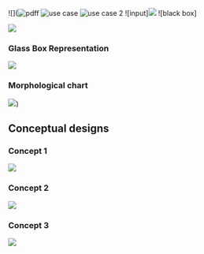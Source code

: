 ![](![pdff](https://user-images.githubusercontent.com/42509999/49564592-1c26c880-f94a-11e8-9a07-57dbb36cbefc.PNG) ![use case](https://user-images.githubusercontent.com/42509999/49564605-21841300-f94a-11e8-8d1a-aab6a1434e1e.PNG) ![use case 2](https://user-images.githubusercontent.com/42509999/49564614-26e15d80-f94a-11e8-8e1e-5a432086af71.PNG) ![input]![](https://user-images.githubusercontent.com/42509999/49564632-3791d380-f94a-11e8-87ab-47ea1bb0f986.PNG) ![black box]

![](https://user-images.githubusercontent.com/42509999/49564681-627c2780-f94a-11e8-9ed6-b26b0892712d.PNG)  
### Glass Box Representation

![](https://user-images.githubusercontent.com/42509999/49564820-f817b700-f94a-11e8-8ea2-528b5aeec5fe.PNG)  
### Morphological chart
![](https://user-images.githubusercontent.com/42509999/49564662-53957500-f94a-11e8-959a-de8543b889a5.PNG))
## Conceptual designs
### Concept 1
![](https://user-images.githubusercontent.com/42509999/49566821-ff8e8e80-f951-11e8-94e7-31ac4fa50d7e.jpg)
### Concept 2
![](https://user-images.githubusercontent.com/42509999/49566822-ff8e8e80-f951-11e8-9a1f-02e7ddc35516.jpg)
### Concept 3
![](https://user-images.githubusercontent.com/42509999/49566823-00272500-f952-11e8-90e0-1114dd418133.jpg)
